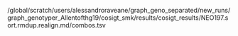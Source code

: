 /global/scratch/users/alessandroraveane/graph_geno_separated/new_runs/graph_genotyper_Allentofthg19/cosigt_smk/results/cosigt_results/NEO197.sort.rmdup.realign.md/combos.tsv